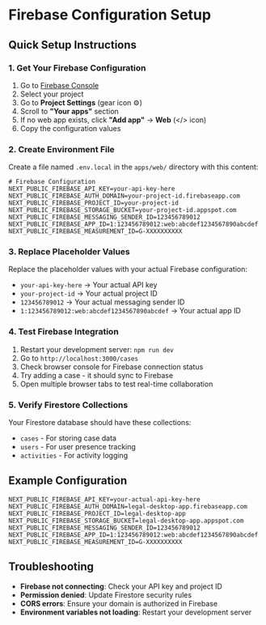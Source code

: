 # Firebase Configuration Setup

## Quick Setup Instructions

### 1. Get Your Firebase Configuration
1. Go to [Firebase Console](https://console.firebase.google.com/)
2. Select your project
3. Go to **Project Settings** (gear icon ⚙️)
4. Scroll to **"Your apps"** section
5. If no web app exists, click **"Add app"** → **Web** (</> icon)
6. Copy the configuration values

### 2. Create Environment File
Create a file named `.env.local` in the `apps/web/` directory with this content:

```env
# Firebase Configuration
NEXT_PUBLIC_FIREBASE_API_KEY=your-api-key-here
NEXT_PUBLIC_FIREBASE_AUTH_DOMAIN=your-project-id.firebaseapp.com
NEXT_PUBLIC_FIREBASE_PROJECT_ID=your-project-id
NEXT_PUBLIC_FIREBASE_STORAGE_BUCKET=your-project-id.appspot.com
NEXT_PUBLIC_FIREBASE_MESSAGING_SENDER_ID=123456789012
NEXT_PUBLIC_FIREBASE_APP_ID=1:123456789012:web:abcdef1234567890abcdef
NEXT_PUBLIC_FIREBASE_MEASUREMENT_ID=G-XXXXXXXXXX
```

### 3. Replace Placeholder Values
Replace the placeholder values with your actual Firebase configuration:

- `your-api-key-here` → Your actual API key
- `your-project-id` → Your actual project ID
- `123456789012` → Your actual messaging sender ID
- `1:123456789012:web:abcdef1234567890abcdef` → Your actual app ID

### 4. Test Firebase Integration
1. Restart your development server: `npm run dev`
2. Go to `http://localhost:3000/cases`
3. Check browser console for Firebase connection status
4. Try adding a case - it should sync to Firebase
5. Open multiple browser tabs to test real-time collaboration

### 5. Verify Firestore Collections
Your Firestore database should have these collections:
- `cases` - For storing case data
- `users` - For user presence tracking
- `activities` - For activity logging

## Example Configuration
```env
NEXT_PUBLIC_FIREBASE_API_KEY=your-actual-api-key-here
NEXT_PUBLIC_FIREBASE_AUTH_DOMAIN=legal-desktop-app.firebaseapp.com
NEXT_PUBLIC_FIREBASE_PROJECT_ID=legal-desktop-app
NEXT_PUBLIC_FIREBASE_STORAGE_BUCKET=legal-desktop-app.appspot.com
NEXT_PUBLIC_FIREBASE_MESSAGING_SENDER_ID=123456789012
NEXT_PUBLIC_FIREBASE_APP_ID=1:123456789012:web:abcdef1234567890abcdef
NEXT_PUBLIC_FIREBASE_MEASUREMENT_ID=G-XXXXXXXXXX
```

## Troubleshooting
- **Firebase not connecting**: Check your API key and project ID
- **Permission denied**: Update Firestore security rules
- **CORS errors**: Ensure your domain is authorized in Firebase
- **Environment variables not loading**: Restart your development server






